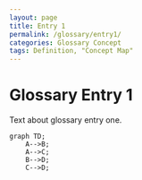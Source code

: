 ```yaml
---
layout: page
title: Entry 1
permalink: /glossary/entry1/
categories: Glossary Concept
tags: Definition, "Concept Map"
---
```


# Glossary Entry 1

Text about glossary entry one.

```mermaid
graph TD;
    A-->B;
    A-->C;
    B-->D;
    C-->D;
```
